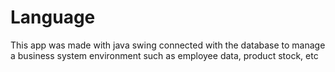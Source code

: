 # Language
This app was made with java swing connected with the database to manage a business system environment such as employee data, product stock, etc 
